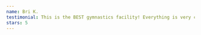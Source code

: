 ```yaml
---
name: Bri K.
testimonial: This is the BEST gymnastics facility! Everything is very clean, organized and the staff is exceptional. Can’t wait to visit again!
stars: 5
---
```

